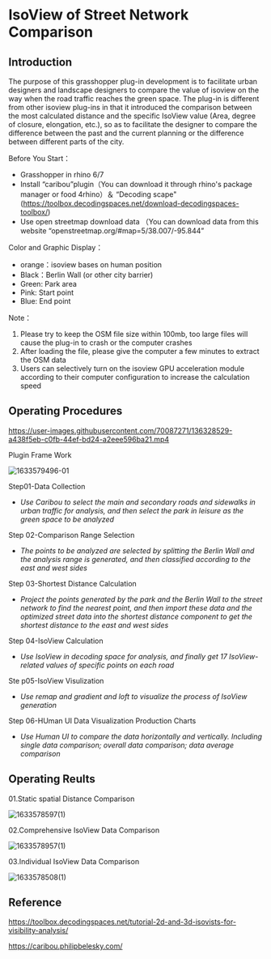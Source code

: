 
# IsoView of Street Network Comparison

## Introduction
The purpose of this grasshopper plug-in development is to facilitate urban designers and landscape designers to compare the value of isoview on the way when the road traffic reaches the green space. The plug-in is different from other isoview plug-ins in that it introduced the comparison between the most calculated distance and the specific IsoView value (Area, degree of closure, elongation, etc.), so as to facilitate the designer to compare the difference between the past and the current planning or the difference between different parts of the city.

Before You Start：

- Grasshopper in rhino 6/7
- Install “caribou”plugin（You can download it through rhino's package manager or food 4rhino）＆ “Decoding scape"(https://toolbox.decodingspaces.net/download-decodingspaces-toolbox/)
- Use open streetmap download data （You can download data from this website “openstreetmap.org/#map=5/38.007/-95.844”

Color and Graphic Display：
- orange：isoview bases on human position
- Black：Berlin Wall (or other city barrier)
- Green: Park area
- Pink: Start point
- Blue: End point

Note：
1. Please try to keep the OSM file size within 100mb, too large files will cause the plug-in to crash or the computer crashes
2. After loading the file, please give the computer a few minutes to extract the OSM data
3. Users can selectively turn on the isoview GPU acceleration module according to their computer configuration to increase the calculation speed

## Operating Procedures


https://user-images.githubusercontent.com/70087271/136328529-a438f5eb-c0fb-44ef-bd24-a2eee596ba21.mp4



Plugin Frame Work

![1633579496-01](https://user-images.githubusercontent.com/70087271/136319216-13f842a6-f79c-454e-b40d-489f7be45078.jpg)


Step01-Data Collection

- _Use Caribou to select the main and secondary roads and sidewalks in urban traffic for analysis, and then select the park in leisure as the green space to be analyzed_

Step 02-Comparison Range Selection

- _The points to be analyzed are selected by splitting the Berlin Wall and the analysis range is generated, and then classified according to the east and west sides_

Step 03-Shortest Distance Calculation

- _Project the points generated by the park and the Berlin Wall to the street network to find the nearest point, and then import these data and the optimized street data into the shortest distance component to get the shortest distance to the east and west sides_

Step 04-IsoView Calculation

- _Use IsoView in decoding space for analysis, and finally get 17 IsoView-related values of specific points on each road_

Ste p05-IsoView Visulization

- _Use remap and gradient and loft to visualize the process of IsoView generation_


Step 06-HUman UI Data Visualization Production Charts

- _Use Human UI to compare the data horizontally and vertically. Including single data comparison; overall data comparison; data average comparison_

## Operating Reults

01.Static spatial Distance Comparison

![1633578597(1)](https://user-images.githubusercontent.com/70087271/136317653-188eb4e0-609a-4659-ac7b-57117a2e7682.png)

02.Comprehensive IsoView Data Comparison


![1633578957(1)](https://user-images.githubusercontent.com/70087271/136317831-e74c7f1e-27e8-48fe-b8e2-6f03004c948d.png)


03.Individual IsoView Data Comparison

![1633578508(1)](https://user-images.githubusercontent.com/70087271/136317841-f5473a63-8d88-4588-a283-39b9f325a5f1.png)














## Reference
https://toolbox.decodingspaces.net/tutorial-2d-and-3d-isovists-for-visibility-analysis/

https://caribou.philipbelesky.com/



